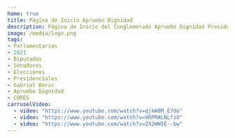 ```yaml
---
home: true
title: Página de Inicio Apruebo Dignidad
description: Página de Inicio del Conglomerado Apruebo Dignidad Presidenciales, Parlamentarias y CORES 2021
image: /media/logo.png
tags: 
- Parlamentarias
- 2021
- Diputados
- Senadores
- Elecciones
- Presidenciales
- Gabriel Boric
- Apruebo Dignidad
- CORES
carruselVideo:
  - video: "https://www.youtube.com/watch?v=qjkW8M_E7do"
  - video: "https://www.youtube.com/watch?v=VRPMALNLfzU"
  - video: "https://www.youtube.com/watch?v=ZX2WW5E--bw"
---
```

